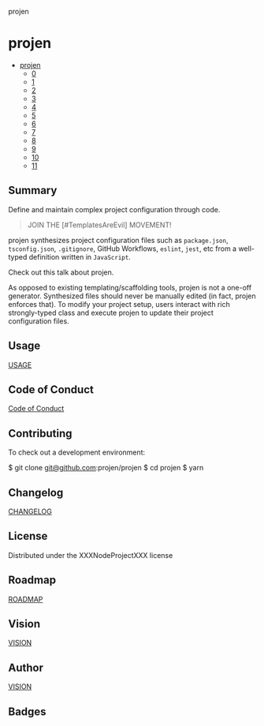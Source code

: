 projen

# projen
- [projen](#projen)
  - [0](#0)
  - [1](#1)
  - [2](#2)
  - [3](#3)
  - [4](#4)
  - [5](#5)
  - [6](#6)
  - [7](#7)
  - [8](#8)
  - [9](#9)
  - [10](#10)
  - [11](#11)

## Summary

Define and maintain complex project configuration through code.

> JOIN THE [#TemplatesAreEvil] MOVEMENT!

projen synthesizes project configuration files such as `package.json`,
`tsconfig.json`, `.gitignore`, GitHub Workflows, `eslint`, `jest`, etc from a
well-typed definition written in `JavaScript`.

Check out this talk about projen.

As opposed to existing templating/scaffolding tools, projen is not a one-off
generator. Synthesized files should never be manually edited (in fact, projen
enforces that). To modify your project setup, users interact with rich
strongly-typed class and execute projen to update their project configuration
files.

## Usage

[USAGE](undefined)


## Code of Conduct

[Code of Conduct](CODE_OF_CONDUCT.md)


## Contributing

To check out a development environment:

$ git clone git@github.com:projen/projen
$ cd projen
$ yarn

## Changelog

[CHANGELOG](CHANGELOG.md)

## License

Distributed under the XXXNodeProjectXXX license

## Roadmap

[ROADMAP](ROADMAP.md)


## Vision

[VISION](VISION.md)


## Author

[VISION](AUTHOR.md)


## Badges



